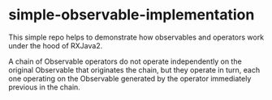 # simple-observable-implementation

This simple repo helps to demonstrate how observables and operators work under the hood of RXJava2.

A chain of Observable operators do not operate independently on the original Observable that originates the chain, but they operate in turn, each one operating on the Observable generated by the operator immediately previous in the chain.
